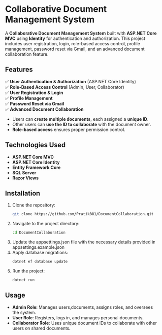 # Collaborative Document Management System
A **Collaborative Document Management System** built with **ASP.NET Core MVC** using **Identity** for authentication and authorization. This project includes user registration, login, role-based access control, profile management, password reset via Gmail, and an advanced document collaboration feature.
## Features
✅ **User Authentication & Authorization** (ASP.NET Core Identity)  
✅ **Role-Based Access Control** (Admin, User, Collaborator)  
✅ **User Registration & Login**  
✅ **Profile Management**  
✅ **Password Reset via Gmail**  
✅ **Advanced Document Collaboration**  
   - Users can **create multiple documents**, each assigned a **unique ID**.  
   - Other users can **use the ID to collaborate** with the document owner.  
   - **Role-based access** ensures proper permission control.  
   
## Technologies Used
- **ASP.NET Core MVC**
- **ASP.NET Core Identity**
- **Entity Framework Core**
- **SQL Server**
- **Razor Views**
## Installation
1. Clone the repository:
   ```bash
   git clone https://github.com/Pratik881/DocumentCollaboration.git
   ```
2. Navigate to the project directory:
   ```bash
   cd DocumentCollaboration
   ```
3. Update the appsettings.json file with the necessary details provided in appsettings.example.json
4. Apply database migrations:
   ```bash
   dotnet ef database update
   ```
5. Run the project:
   ```bash
   dotnet run
   ```
## Usage
- **Admin Role**: Manages users,documents, assigns roles, and oversees the system.
- **User Role**: Registers, logs in, and manages personal documents.
- **Collaborator Role**: Uses unique document IDs to collaborate with other users on shared documents.
